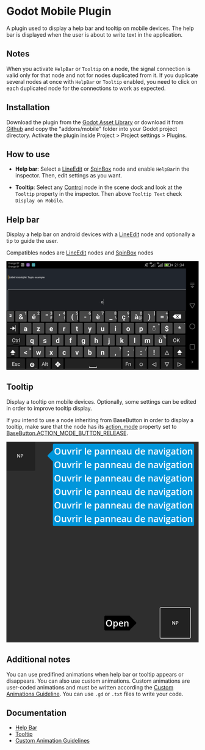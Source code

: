 ﻿# Godot Mobile Plugin
A plugin used to display a help bar and tooltip on mobile devices. The help bar is displayed when the user is about to write text in the application.

## Notes
When you activate `HelpBar` or `Tooltip` on a node, the signal connection is valid only for that node and not for nodes duplicated from it. If you duplicate several nodes at once with `HelpBar` or `Tooltip` enabled, you need to click on each duplicated node for the connections to work as expected.

## Installation
Download the plugin from the [Godot Asset Library]() or  download it from [Github](https://github.com/sabinayo/godot-4-mobile-plugin/) and copy the "addons/mobile" folder into your Godot project directory.
	Activate the plugin inside Project > Project settings > Plugins.


## How to use

- **Help bar**: Select a [LineEdit](https://docs.godotengine.org/fr/4.x/classes/class_lineedit.html) or [SpinBox](https://docs.godotengine.org/fr/4.x/classes/class_spinbox.html) node and enable `HelpBar`in the inspector. Then, edit settings as you want.

- **Tooltip**: Select any [Control](https://docs.godotengine.org/en/stable/classes/class_control.html) node in the scene dock and look at the `Tooltip` property in the inspector. Then above `Tooltip Text` check `Display on Mobile`.

## Help bar
Display a help bar on android devices with a [LineEdit](https://docs.godotengine.org/fr/4.x/classes/class_lineedit.html) node and optionally
a tip to guide the user.

Compatibles nodes are [LineEdit](https://docs.godotengine.org/fr/4.x/classes/class_lineedit.html) nodes and [SpinBox](https://docs.godotengine.org/fr/4.x/classes/class_spinbox.html) nodes


![Help bar screenshot](https://raw.githubusercontent.com/sabinayo/godot-4-mobile-plugin/refs/heads/main/screenshots/help_bar_and_keyboard.png)
 

## Tooltip

Display a tooltip on mobile devices. Optionally, some settings can be edited in order to improve tooltip display.

If you intend to use a node inheriting from BaseButton in order to display a tooltip, make sure that the node has its [action_mode](https://docs.godotengine.org/en/stable/classes/class_basebutton.html#class-basebutton-property-action-mode) property set to [BaseButton.ACTION_MODE_BUTTON_RELEASE](https://docs.godotengine.org/en/stable/classes/class_basebutton.html#enum-basebutton-actionmode).

![tooltip screenshot](https://raw.githubusercontent.com/sabinayo/godot-4-mobile-plugin/refs/heads/main/screenshots/tooltip.png)

## Additional notes

You can use predifined animations when help bar or tooltip appears or disappears. You can also use custom animations. Custom animations are user-coded animations and must be written according the [Custom Animations Guideline](https://raw.githubusercontent.com/sabinayo/godot-4-mobile-plugin/refs/heads/main/doc/CUSTOM%20ANIMATIONS%20GUIDELINE.md).
You can use `.gd` or `.txt` files to write your code.

## Documentation

- [Help Bar](https://raw.githubusercontent.com/sabinayo/godot-4-mobile-plugin/refs/heads/main/doc/HELP%20BAR%20SETTINGS.md)
- [Tooltip](https://raw.githubusercontent.com/sabinayo/godot-4-mobile-plugin/refs/heads/main/doc/TOOLTIP%20SETTINGS.md)
- [Custom Animation Guidelines](https://raw.githubusercontent.com/sabinayo/godot-4-mobile-plugin/refs/heads/main/doc/CUSTOM%20ANIMATIONS%20GUIDELINE.md)
